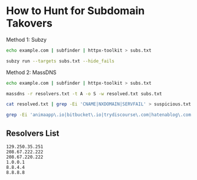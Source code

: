 # How to Hunt for Subdomain Takovers

Method 1: Subzy
```bash
echo example.com | subfinder | httpx-toolkit > subs.txt

subzy run --targets subs.txt --hide_fails
```

Method 2: MassDNS
```bash
echo example.com | subfinder | httpx-toolkit > subs.txt

massdns -r resolvers.txt -t A -o S -w resolved.txt subs.txt

cat resolved.txt | grep -Ei 'CNAME|NXDOMAIN|SERVFAIL' > suspicious.txt

grep -Ei 'animaapp\.io|bitbucket\.io|trydiscourse\.com|hatenablog\.com|helpjuice\.com|helpscoutdocs\.com|helprace\.com|s\.strikinglydns\.com|na-west1\.surge\.sh|surveysparrow\.com|read\.uberflip\.com|wordpress\.com|worksites\.net'
```


## Resolvers List
```
129.250.35.251
208.67.222.222
208.67.220.222
1.0.0.1
8.8.4.4
8.8.8.8 
```
